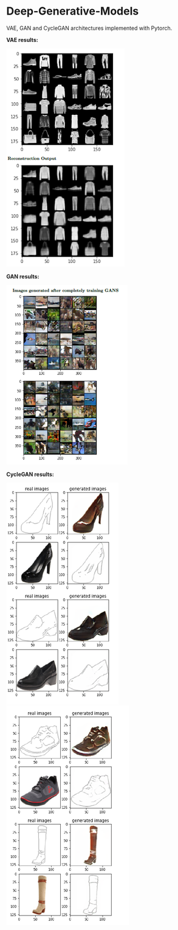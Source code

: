 # Deep-Generative-Models

VAE, GAN and CycleGAN architectures implemented with Pytorch.

**VAE results:**

![](VAE-results.PNG)


**GAN results:**

![](gan-results.PNG)


**CycleGAN results:**

![](cyclegan-results1.PNG)
![](cyclegan-results2.PNG)
